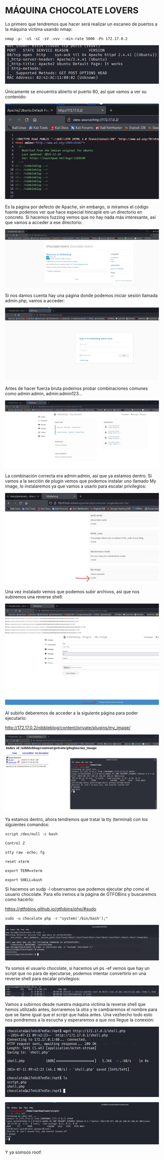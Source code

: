 # MÁQUINA CHOCOLATE LOVERS

Lo primero que tendremos que hacer será realizar un escaneo de puertos a la máquina víctima usando nmap:

```shell
nmap -p- -sS -sC -sV -vvv --min-rate 5000 -Pn 172.17.0.2
```

![NMAP](https://github.com/Isma-yo/photos/blob/main/Chocolate%20Lovers/foto.jpg)

Únicamente se encuentra abierto el puerto 80, así que vamos a ver su contenido:

![WEB](https://github.com/Isma-yo/photos/blob/main/Chocolate%20Lovers/foto2.jpg)

Es la página por defecto de Apache, sin embargo, si miramos el código fuente podemos ver que hace especial hincapié em un directorio en concreto. Si hacemos fuzzing vemos que no hay nada más interesante, así que vamos a acceder a ese directorio:

![WEB2](https://github.com/Isma-yo/photos/blob/main/Chocolate%20Lovers/foto3.jpg)

Si nos damos cuenta hay una página donde podemos iniciar sesión llamada admin.php, vamos a acceder:

![AD](https://github.com/Isma-yo/photos/blob/main/Chocolate%20Lovers/foto4.jpg)

Antes de hacer fuerza bruta podemos probar combinaciones cómunes como admin:admin, admin:admin123...

![LOG](https://github.com/Isma-yo/photos/blob/main/Chocolate%20Lovers/foto5.jpg)

La combinación correcta era admin:admin, así que ya estamos dentro. Si vamos a la sección de plugin vemos que podemos instalar uno llamado My image, lo instalaremos ya que vamos a usarlo para escalar privilegios:

![PL](https://github.com/Isma-yo/photos/blob/main/Chocolate%20Lovers/foto6.jpg)

Una vez instalado vemos que podemos subir archivos, así que nos subiremos una reverse shell:

![REV](https://github.com/Isma-yo/photos/blob/main/Chocolate%20Lovers/foto7.jpg)

Al subirlo deberemos de acceder a la siguiente página para poder ejecutarlo:

http://172.17.0.2/nibbleblog/content/private/plugins/my_image/

![PHP](https://github.com/Isma-yo/photos/blob/main/Chocolate%20Lovers/foto8.jpg)

Ya estamos dentro, ahora tendremos que tratar la tty (terminal) con los siguientes comandos:

```shell
script /dev/null -c bash
```

```shell
Control Z
```

```shell
stty raw -echo; fg
```

```shell
reset xterm
```

```shell
export TERM=xterm
```

```shell
export SHELL=bash
```

Si hacemos un sudp -l observamos que podemos ejecutar php como el usuario chocolate. Para ello iremos a la página de GTFOBins y buscaremos como hacerlo:

https://gtfobins.github.io/gtfobins/php/#sudo

```shell
sudo -u chocolate php -r "system('/bin/bash');"
```

![CHO](https://github.com/Isma-yo/photos/blob/main/Chocolate%20Lovers/foto9.jpg)

Ya somos el usuario chocolate, si hacemos un ps -ef vemos que hay un script que no para de ejecutarse, podemos intentar convertirlo en una reverse shell para escalar privilegios:

![PS](https://github.com/Isma-yo/photos/blob/main/Chocolate%20Lovers/foto10.jpg)

Vamos a subirnos desde nuestra máquina víctima la reverse shell que hemos utilizado antes, borraremos la otra y le cambiaremos el nombre para que se llame igual que el script que habia antes. Una vezhecho todo esto nos pondremos a la escucha y esperaremos a que nos llegue la conexión:

![WG](https://github.com/Isma-yo/photos/blob/main/Chocolate%20Lovers/foto11.jpg)

![ROOT](https://github.com/Isma-yo/photos/blob/main/Chocolate%20Lovers/foto12.jpg)

Y ya somsos root!















